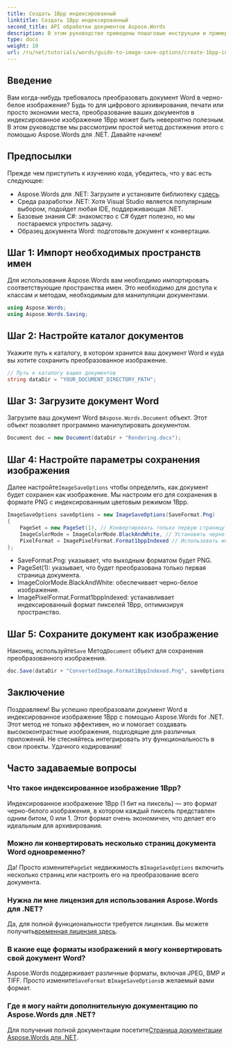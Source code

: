 ```yaml
---
title: Создать 1Bpp индексированный
linktitle: Создать 1Bpp индексированный
second_title: API обработки документов Aspose.Words
description: В этом руководстве приведены пошаговые инструкции и примеры кода, которые помогут вам эффективно создавать индексированные изображения с разрешением 1 байт на пиксель для архивирования, печати или экономии места.
type: docs
weight: 10
url: /ru/net/tutorials/words/guide-to-image-save-options/create-1bpp-indexed/
---
```

## Введение

Вам когда-нибудь требовалось преобразовать документ Word в черно-белое изображение? Будь то для цифрового архивирования, печати или просто экономии места, преобразование ваших документов в индексированное изображение 1Bpp может быть невероятно полезным. В этом руководстве мы рассмотрим простой метод достижения этого с помощью Aspose.Words для .NET. Давайте начнем!

## Предпосылки

Прежде чем приступить к изучению кода, убедитесь, что у вас есть следующее:

-  Aspose.Words для .NET: Загрузите и установите библиотеку с[здесь](https://releases.aspose.com/words/net/).
- Среда разработки .NET: Хотя Visual Studio является популярным выбором, подойдет любая IDE, поддерживающая .NET.
- Базовые знания C#: знакомство с C# будет полезно, но мы постараемся упростить задачу.
- Образец документа Word: подготовьте документ к конвертации.

## Шаг 1: Импорт необходимых пространств имен

Для использования Aspose.Words вам необходимо импортировать соответствующие пространства имен. Это необходимо для доступа к классам и методам, необходимым для манипуляции документами.

```csharp
using Aspose.Words;
using Aspose.Words.Saving;
```

## Шаг 2: Настройте каталог документов

Укажите путь к каталогу, в котором хранится ваш документ Word и куда вы хотите сохранить преобразованное изображение.

```csharp
// Путь к каталогу ваших документов
string dataDir = "YOUR_DOCUMENT_DIRECTORY_PATH";
```

## Шаг 3: Загрузите документ Word

Загрузите ваш документ Word в`Aspose.Words.Document` объект. Этот объект позволяет программно манипулировать документом.

```csharp
Document doc = new Document(dataDir + "Rendering.docx");
```

## Шаг 4: Настройте параметры сохранения изображения

 Далее настройте`ImageSaveOptions` чтобы определить, как документ будет сохранен как изображение. Мы настроим его для сохранения в формате PNG с индексированным цветовым режимом 1Bpp.

```csharp
ImageSaveOptions saveOptions = new ImageSaveOptions(SaveFormat.Png)
{
    PageSet = new PageSet(1), // Конвертировать только первую страницу
    ImageColorMode = ImageColorMode.BlackAndWhite, // Установить черно-белый режим
    PixelFormat = ImagePixelFormat.Format1bppIndexed // Использовать индексированный формат 1Bpp
};
```

- SaveFormat.Png: указывает, что выходным форматом будет PNG.
- PageSet(1): указывает, что будет преобразована только первая страница документа.
- ImageColorMode.BlackAndWhite: обеспечивает черно-белое изображение.
- ImagePixelFormat.Format1bppIndexed: устанавливает индексированный формат пикселей 1Bpp, оптимизируя пространство.

## Шаг 5: Сохраните документ как изображение

 Наконец, используйте`Save` Метод`Document` объект для сохранения преобразованного изображения.

```csharp
doc.Save(dataDir + "ConvertedImage.Format1BppIndexed.Png", saveOptions);
```

## Заключение

Поздравляем! Вы успешно преобразовали документ Word в индексированное изображение 1Bpp с помощью Aspose.Words for .NET. Этот метод не только эффективен, но и помогает создавать высококонтрастные изображения, подходящие для различных приложений. Не стесняйтесь интегрировать эту функциональность в свои проекты. Удачного кодирования!

## Часто задаваемые вопросы

### Что такое индексированное изображение 1Bpp?
Индексированное изображение 1Bpp (1 бит на пиксель) — это формат черно-белого изображения, в котором каждый пиксель представлен одним битом, 0 или 1. Этот формат очень экономичен, что делает его идеальным для архивирования.

### Можно ли конвертировать несколько страниц документа Word одновременно?
 Да! Просто измените`PageSet` недвижимость в`ImageSaveOptions` включить несколько страниц или настроить его на преобразование всего документа.

### Нужна ли мне лицензия для использования Aspose.Words для .NET?
 Да, для полной функциональности требуется лицензия. Вы можете получить[временная лицензия здесь](https://purchase.aspose.com/temporary-license/).

### В какие еще форматы изображений я могу конвертировать свой документ Word?
 Aspose.Words поддерживает различные форматы, включая JPEG, BMP и TIFF. Просто измените`SaveFormat` в`ImageSaveOptions`в желаемый вами формат.

### Где я могу найти дополнительную документацию по Aspose.Words для .NET?
 Для получения полной документации посетите[Страница документации Aspose.Words для .NET](https://reference.aspose.com/words/net/).